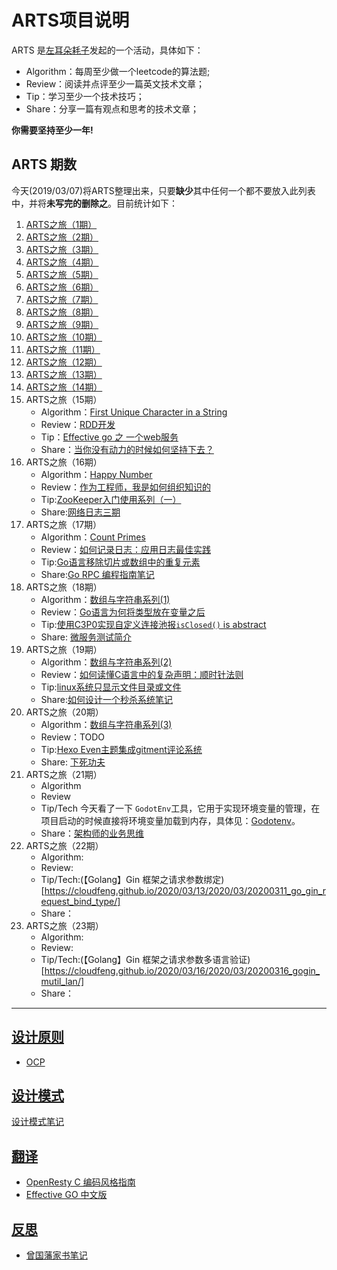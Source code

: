 <link href="markdown.css" rel="stylesheet"></link>

# ARTS项目说明

ARTS 是[左耳朵耗子](https://github.com/haoel)发起的一个活动，具体如下：

- Algorithm：每周至少做一个leetcode的算法题;
- Review：阅读并点评至少一篇英文技术文章；
- Tip：学习至少一个技术技巧；
- Share：分享一篇有观点和思考的技术文章；

**你需要坚持至少一年!**

## ARTS 期数

  今天(2019/03/07)将ARTS整理出来，只要**缺少**其中任何一个都不要放入此列表中，并将**未写完的删除之**。目前统计如下：

1. [ARTS之旅（1期）](https://cloudfeng.github.io/2018/06/23/arts/6m3w-summary/)
2. [ARTS之旅（2期）](https://cloudfeng.github.io/2018/06/29/arts/6m4w-summary/)
3. [ARTS之旅（3期）](https://cloudfeng.github.io/2018/07/07/arts/7m1w-summary/)
4. [ARTS之旅（4期）](https://cloudfeng.github.io/2018/07/07/arts/7m1w-summary/)
5. [ARTS之旅（5期）](https://cloudfeng.github.io/2018/07/15/arts/7m2w-summary/)
6. [ARTS之旅（6期）](https://cloudfeng.github.io/2018/07/22/arts/7m3w-summary/)
7. [ARTS之旅（7期）](https://cloudfeng.github.io/2018/07/29/arts/7m4w-summary/)
8. [ARTS之旅（8期）](https://cloudfeng.github.io/2018/08/05/arts/8m1w-summary/)
9. [ARTS之旅（9期）](https://cloudfeng.github.io/2018/08/05/arts/8m1w-summary/)
10. [ARTS之旅（10期）](https://cloudfeng.github.io/2018/10/07/arts/10m1w-summary/)
11. [ARTS之旅（11期）](https://cloudfeng.github.io/2018/10/12/arts/10m2w-summary/)
12. [ARTS之旅（12期）](arts-2018-12-03.md)
13. [ARTS之旅（13期）](arts-2018-12-07.md)
14. [ARTS之旅（14期）](arts-2018-12-16.md)
15. ARTS之旅（15期）
    - Algorithm：[First Unique Character in a String](alg/hashtable/387_FirstUnique_Character_in_a_String.md)
    - Review：[RDD开发](review/readme_driven_development_20190228.md)
    - Tip：[Effective go 之 一个web服务](translation/effective_go/a_web_server.md)
    - Share：[当你没有动力的时候如何坚持下去？](share/other_why_cannot_consistence_20190303.md) 
16. ARTS之旅（16期）
    - Algorithm：[Happy Number](alg/hashtable/202_Happy_Number.md)
    - Review：[作为工程师，我是如何组织知识的](review/how_i_organize_my_knowledge_as_software_engineer_20190414.md)
    - Tip:[ZooKeeper入门使用系列（一）](https://cloudfeng.github.io/2019/03/19/zookeeper/zk_starting/)
    - Share:[网络日志三期](https://cloudfeng.github.io/2019/03/09/networking_reading_note/reading_note_3/)
17. ARTS之旅（17期）
    - Algorithm：[Count Primes](alg/hashtable/204_count_primes.md)
    - Review：[如何记录日志：应用日志最佳实践](review/How_to_Log_a_Log_Application_Logging_Best_Practices_20190416)
    - Tip:[Go语言移除切片或数组中的重复元素](tech/go/20190307_go_remove_dup_in_slice.md)
    - Share:[Go RPC 编程指南笔记](tech/go/20190503_go_rpc_guide_note.md)
18. ARTS之旅（18期）
    - Algorithm：[数组与字符串系列(1)](alg/array_and_string/1_1.md)
    - Review：[Go语言为何将类型放在变量之后](review/go_declaration_syntax_20190430.md)
    - Tip:[使用C3P0实现自定义连接池报`isClosed()` is abstract](tech/mybatis/20190321_c3p0_mybatis_error.md)
    - Share: [微服务测试简介](review/microservice_testing_introduction_20190520.md)
19. ARTS之旅（19期）
    - Algorithm：[数组与字符串系列(2)](alg/array_and_string/1_2.md)
    - Review：[如何读懂C语言中的复杂声明：顺时针法则](review/The_Clockwise_Spiral_Rule_20190430.md)
    - Tip:[linux系统只显示文件目录或文件](tech/linux/only_dir_or_file_cmd.md)
    - Share:[如何设计一个秒杀系统笔记](share/architecture/20190616_miaoshao_system_note.md)
20. ARTS之旅（20期）
    - Algorithm：[数组与字符串系列(3)](alg/array_and_string/1_3.md)
    - Review：TODO
    - Tip:[Hexo Even主题集成gitment评论系统](tech/hexo/20190328_hexo_even_gitment.md)
    - Share: [下死功夫](share/other_overwork_20200219.md)
21. ARTS之旅（21期）
    - Algorithm
    - Review
    - Tip/Tech
    今天看了一下 `GodotEnv`工具，它用于实现环境变量的管理，在项目启动的时候直接将环境变量加载到内存，具体见：[Godotenv](tech/go/golang_godotenv_usage_20200214.md)。
    - Share：[架构师的业务思维](share/architecture/arch_busi_think_20200228.md)
22. ARTS之旅（22期）
    - Algorithm:
    - Review:
    - Tip/Tech:(【Golang】Gin 框架之请求参数绑定)[https://cloudfeng.github.io/2020/03/13/2020/03/20200311_go_gin_request_bind_type/]
    - Share：
23. ARTS之旅（23期）
    - Algorithm:
    - Review:
    - Tip/Tech:(【Golang】Gin 框架之请求参数多语言验证)[https://cloudfeng.github.io/2020/03/16/2020/03/20200316_gogin_mutil_lan/]
    - Share：
------------------------------------------

## [设计原则](share/architecture/design_rule)

- [OCP](share/architecture/design_rule/2_ocp.md)

## [设计模式](share/architecture/design_pattern)

[设计模式笔记](share/architecture/design_pattern/readme.md)

## [翻译](translation)

- [OpenResty C 编码风格指南](translation/openresty_c_coding_style_guide_20190219.md)
- [Effective GO 中文版](translation/effective_go/readme.md)

## [反思](introspection)

- [曾国藩家书笔记](introspection/zeng_guo_fan_family_letter.md)